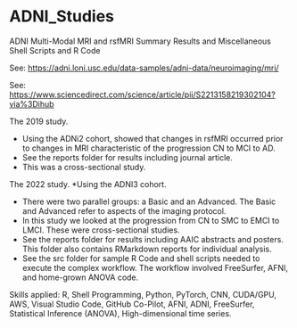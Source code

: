 # ADNI_Studies
ADNI Multi-Modal MRI and rsfMRI Summary Results and Miscellaneous Shell Scripts and R Code

See: https://adni.loni.usc.edu/data-samples/adni-data/neuroimaging/mri/

See: https://www.sciencedirect.com/science/article/pii/S2213158219302104?via%3Dihub

The 2019 study.
* Using the ADNi2 cohort, showed that changes in rsfMRI occurred prior to changes in MRI characteristic of the progression CN to MCI to AD.
* See the reports folder for results including journal article.
* This was a cross-sectional study.

The 2022 study. 
*Using the ADNI3 cohort.
* There were two parallel groups: a Basic and an Advanced.  The Basic and Advanced refer to aspects of the imaging protocol.
* In this study we looked at the progression from CN to SMC to EMCI to LMCI.  These were cross-sectional studies.
* See the reports folder for results including AAIC abstracts and posters. This folder also contains RMarkdown reports for individual analysis.
* See the src folder for sample R Code and shell scripts needed to execute the complex workflow.  The workflow involved FreeSurfer, AFNI, and home-grown ANOVA code.

Skills applied: R, Shell Programming, Python, PyTorch, CNN, CUDA/GPU, AWS, Visual Studio Code, GitHub Co-Pilot, AFNI, ADNI, FreeSurfer, Statistical Inference (ANOVA), High-dimensional time series.

